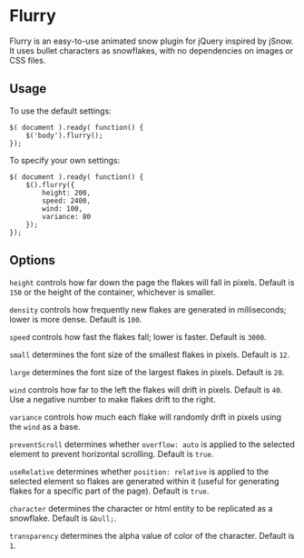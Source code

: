 Flurry
======

Flurry is an easy-to-use animated snow plugin for jQuery inspired by jSnow. It uses bullet characters as snowflakes, with no dependencies on images or CSS files.

Usage
-----

To use the default settings:

    $( document ).ready( function() {
        $('body').flurry();
    });

To specify your own settings:

    $( document ).ready( function() {
        $().flurry({
            height: 200,
            speed: 2400,
            wind: 100,
            variance: 80
        });
    });

Options
-------

`height` controls how far down the page the flakes will fall in pixels. Default is `150` or the height of the container, whichever is smaller.

`density` controls how frequently new flakes are generated in milliseconds; lower is more dense. Default is `100`.

`speed` controls how fast the flakes fall; lower is faster. Default is `3000`.

`small` determines the font size of the smallest flakes in pixels. Default is `12`.

`large` determines the font size of the largest flakes in pixels. Default is `20`.

`wind` controls how far to the left the flakes will drift in pixels. Default is `40`. Use a negative number to make flakes drift to the right.

`variance` controls how much each flake will randomly drift in pixels using the `wind` as a base.

`preventScroll` determines whether `overflow: auto` is applied to the selected element to prevent horizontal scrolling. Default is `true`.

`useRelative` determines whether `position: relative` is applied to the selected element so flakes are generated within it (useful for generating flakes for a specific part of the page). Default is `true`.

`character` determines the character or html entity to be replicated as a snowflake. Default is `&bull;`.

`transparency` determines the alpha value of color of the character. Default is `1`.
